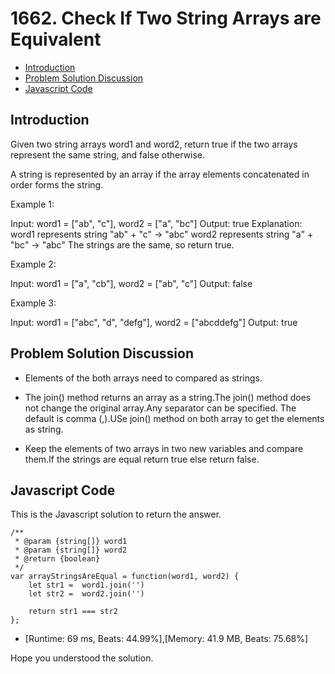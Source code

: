 # 1662. Check If Two String Arrays are Equivalent

- [Introduction](#introduction)
- [Problem Solution Discussion](#problemDiscussion)
- [Javascript Code](#code)

<a name="introduction"></a>

## Introduction

Given two string arrays word1 and word2, return true if the two arrays represent the same string, and false otherwise.

A string is represented by an array if the array elements concatenated in order forms the string.

Example 1:

Input: word1 = ["ab", "c"], word2 = ["a", "bc"]
Output: true
Explanation:
word1 represents string "ab" + "c" -> "abc"
word2 represents string "a" + "bc" -> "abc"
The strings are the same, so return true.

Example 2:

Input: word1 = ["a", "cb"], word2 = ["ab", "c"]
Output: false

Example 3:

Input: word1 = ["abc", "d", "defg"], word2 = ["abcddefg"]
Output: true

<a name="problemDiscussion"></a>

## Problem Solution Discussion

- Elements of the both arrays need to compared as strings.

- The join() method returns an array as a string.The join() method does not change the original array.Any separator can be specified. The default is comma (,).USe join() method on both array to get the elements as string.

- Keep the elements of two arrays in two new variables and compare them.If the strings are equal return true else return false.

<a name="code"></a>

## Javascript Code

This is the Javascript solution to return the answer.

```
/**
 * @param {string[]} word1
 * @param {string[]} word2
 * @return {boolean}
 */
var arrayStringsAreEqual = function(word1, word2) {
    let str1 =  word1.join('')
    let str2 =  word2.join('')

    return str1 === str2
};

```

- [Runtime: 69 ms, Beats: 44.99%],[Memory: 41.9 MB, Beats: 75.68%]

Hope you understood the solution.
